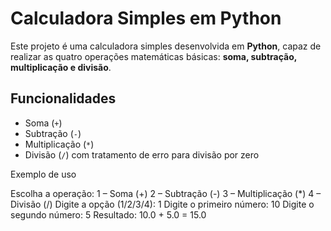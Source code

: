 # Calculadora Simples em Python

Este projeto é uma calculadora simples desenvolvida em **Python**, capaz de realizar as quatro operações matemáticas básicas: **soma, subtração, multiplicação e divisão**.

## Funcionalidades
- Soma (`+`)
- Subtração (`-`)
- Multiplicação (`*`)
- Divisão (`/`) com tratamento de erro para divisão por zero


Exemplo de uso

Escolha a operação:
1 – Soma (+)
2 – Subtração (-)
3 – Multiplicação (*)
4 – Divisão (/)
Digite a opção (1/2/3/4): 1
Digite o primeiro número: 10
Digite o segundo número: 5
Resultado: 10.0 + 5.0 = 15.0
